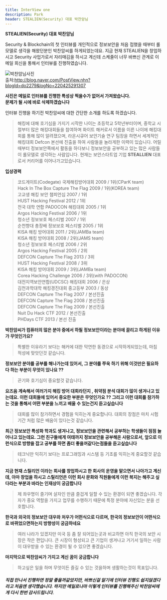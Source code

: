 ```yaml
---
title: InterView one
description: Park
header: STEALIEN(Security) 대표 박찬암님
---
```


**STEALIEN(Security) 대표 박찬암님**

  Security & Blockchain의 첫 인터뷰를 개인적으로 정보보안을 처음 접했을 때부터 롤모델로 생각을 해왔던분인 박찬암씨를 하게되었는데요. 지금 현재 STEALIEN을 창업하시고 Security 사업가로서 자리매김을 하시고 계신데 스케줄이 너무 바쁘신 관계로 이메일 회신을 통해서 인터뷰를 진행하였습니다.

![박찬암님사진](../img/hkpco.kr)<br/>
출처:<http://blog.naver.com/PostView.nhn?blogId=do2279&logNo=220425291307><br/>

**사진은 메일로 인터뷰를 진행한 특성상 찍을수가 없어서 가져왔습니다.<br/> 문제가 될 시에 바로 삭제하겠습니다**

  인터뷰 진행을 하기전 박찬암씨에 대한 간단한 소개를 하도록 하겠습니다.
> 해킹에 대해 호기심을 가지기 시작한 나이는 초등학교 5학년부터이며, 중학교 시절부터 많은 해킹대회들을 참여하며 화이트 해커로서 이름을 이른 나이에 해킹대회를 통해 많이 알려졌으며, 라온시큐어 보안기술 연구 팀장을 하면서 세계적인 해킹대회 Defcon 본선에 진출을 하여 사람들을 놀라게한 이력이 있습니다. 어릴 때부터 정보보안쪽에서 활동을 하다보니 정보보안을 공부하고 있는 많은 사람들이 롤모델로 생각하는 사람입니다. 현재는 보안스타트업 기업 **STEALLIEN** 대표로서 커리어를 이어나가고있습니다.

**입상경력**
> 코드게이트(Codegate) 국제해킹방어대회 2009 / 1위(CParK team)<br/>
 Hack In The Box Capture The Flag 2009 / 1위(KOREA team)<br/>
고교생 해킹 보안 챔피언십 2007 / 1위<br/>
HUST Hacking Festival 2012 / 1위<br/>
 전국 대학 연합 PADOCON 해킹대회 2005 / 1위<br/>
Argos Hacking Festival 2006 / 1위<br/>
 청소년 정보보호 페스티벌 2007 / 1위<br/>
 순천향대 총장배 정보보호 페스티벌 2005 / 1위<br/>
KISA 해킹 방어대회 2011 / 2위(JAMBa team)<br/>
 KISA 해킹 방어대회 2008 / 2위(JAMS team)<br/>
청소년 정보보호 페스티벌 2006 / 2위<br/>
Argos Hacking Festival 2005 / 2위<br/>
DEFCON Capture The Flag 2013 / 3위<br/>
HUST Hacking Festival 2008 / 3위<br/>
KISA 해킹 방어대회 2009 / 3위(JAMBa team)<br/>
 Corea Hacking Challenge 2006 / 3위(with PADOCON)<br/>
대전지역보안연합(UDCSC) 해킹대회 2006 / 은상<br/>
 김천과학대학 해킹경진대회 중고등부 2003 / 동상<br/>
DEFCON Capture The Flag 2007 / 본선진출<br/>
DEFCON Capture The Flag 2008 / 본선진출<br/>
DEFCON Capture The Flag 2009 / 본선진출<br/>
Nuit Du Hack CTF 2012 / 본선진출<br/>
PHDays  CTF 2013 / 본선 진출

**박찬암씨가 컴퓨터의 많은 분야 중에서 하필 정보보안이라는 분야에 끌리고 하게된 이유가 무엇인가요?**
>특별한 이유라기 보다는 해커에 대한 막연한 동경으로 시작하게되었는데, 마침 적성에 맞앗던것 같습니다.

**정보보안 분야를 공부를 해나가는데 있어서, 그 분야를 쭈욱 하기 위해 이것만은 필요하다 하는 부분이 무엇이 있나요 ??**
> 끈기와 호기심이 중요할것 같습니다.

**요즈음 계속해서 여러가지 해킹 방어 대회라던지 , 취약점 분석 대회가 많이 생겨나고 있는데요. 이런 대회들에 있어서
중요한 부분은 무엇인가요 ?? 그리고 이런 대회를 참가하는 것을 통해서 어떤 부분을 느끼고 배울 수 있는건지 듣고싶습니다**

>대회를 많이 참가하면서 경험을 익히는게 중요합니다. 대회의 장점은 마치 시험기간 처럼 많은 배움이 있다는것 같습니다.

**최근 정보보안 특성화 학과도 생겨나고, 정보보안을 관련해서 공부하는 학생들이 점점 늘어나고 있는데요. 그런 친구들에게 여태까지 정보보안을 공부해온 사람으로서, 앞으로 이런식으로 방향을 잡고 공부를 하면 좀더 좋을꺼같다는점들을 듣고싶습니다**
> 테크닉만 익히기 보다는 프로그래밍과 시스템 등 기초를 익히는게 중요할것 같습니다.

**지금 현재 스틸리언 이라는 회사를 창업하시고 한 회사의 운영을 맡으면서 나아가고 계신데, 아마 창업을 하시고 스틸리언은 이런 회사 문화와 직원들에게 이런 복지는 해주고 싶다라는 부분과 바라는 인재상이 궁금합니다**
> 제 좌우명이 즐기며 살자인 만큼 즐겁게 일할 수 있는 환경이 되면 좋겠습니다. 각자가 중요 역할을 가지고 업무를 수행하기 때문에 특정 분야에 자신있는 분을 선호합니다.

**한국과 외국의 정보보안 대우와 처우가 어떤식으로 다르며, 한국의 정보보안이 어떤식으로 바뀌었으면하는지 방향성이 궁금하네요**
>여러 나라가 있겠지만 미국 등 좀 잘 되어있는곳과 비교하면 아직 한국의 보안 시장은 작은 편입니다. 큰 시장이 형성되고 큰 기업이 생겨나고 거기서 일하는 사람이 대우받을 수 있는 환경이 될 수 있으면 좋겠습니다.

**마지막으로 박찬암씨가 가지고 계신 꿈이 궁금합니다**
> 하고싶은 일을 하며 무엇이든 즐길 수 있는 것을하며 생활하는것이 목표입니다.

##### 직접 만나서 진행하면 정말 좋을꺼같았지만, 바쁘신걸 알기에 인터뷰 진행도 쉽지않겠다라고 처음엔 생각했습니다. 하지만 메일로나마 이렇게 인터뷰를 진행해주신 박찬암씨에게 다시 한번 감사드립니다.


